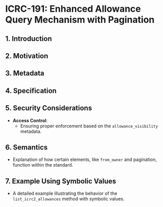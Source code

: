 
# ICRC-191: Enhanced Allowance Query Mechanism with Pagination

## 1. Introduction

## 2. Motivation

## 3. Metadata

## 4. Specification

## 5. Security Considerations
- **Access Control**:
  - Ensuring proper enforcement based on the `allowance_visibility` metadata.

## 6. Semantics
- Explanation of how certain elements, like `from_owner` and pagination, function within the standard.

## 7. Example Using Symbolic Values
- A detailed example illustrating the behavior of the `list_icrc2_allowances` method with symbolic values.
